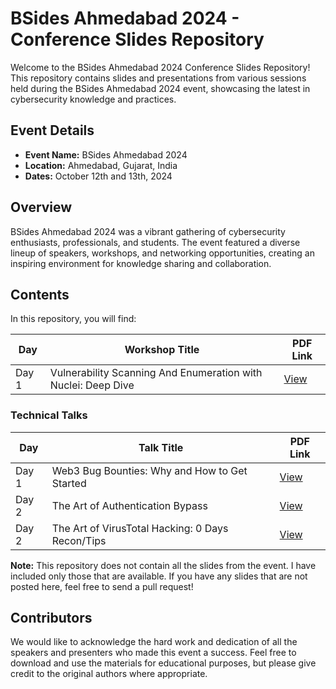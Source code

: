 # BSides Ahmedabad 2024 - Conference Slides Repository

Welcome to the BSides Ahmedabad 2024 Conference Slides Repository! This repository contains slides and presentations from various sessions held during the BSides Ahmedabad 2024 event, showcasing the latest in cybersecurity knowledge and practices.

## Event Details

- **Event Name:** BSides Ahmedabad 2024
- **Location:** Ahmedabad, Gujarat, India
- **Dates:** October 12th and 13th, 2024

## Overview

BSides Ahmedabad 2024 was a vibrant gathering of cybersecurity enthusiasts, professionals, and students. The event featured a diverse lineup of speakers, workshops, and networking opportunities, creating an inspiring environment for knowledge sharing and collaboration.

## Contents

In this repository, you will find:

| Day   | Workshop Title                                        | PDF Link            |
|-------|-------------------------------------------------------|---------------------|
| Day 1 | Vulnerability Scanning And Enumeration with Nuclei: Deep Dive | [View](https://github.com/thecyberneh/BSides-Ahmedabad-2024-Conference-Slides/blob/2b288bdbdc10d9d9e723cc3ec8abb80260fe3a2d/Workshop/Vulnerability%20Scanning%20And%20Enumeration%20with%20Nuclei%20Deep%20Dive.pdf) |

### Technical Talks

| Day   | Talk Title                                             | PDF Link            |
|-------|-------------------------------------------------------|---------------------|
| Day 1 | Web3 Bug Bounties: Why and How to Get Started        | [View](https://github.com/thecyberneh/BSides-Ahmedabad-2024-Conference-Slides/blob/2b288bdbdc10d9d9e723cc3ec8abb80260fe3a2d/Technical-Talk/Web3%20Bug%20Bounties_%20Why%20and%20How%20to%20Get%20Starte.pdf) |
| Day 2 | The Art of Authentication Bypass                      | [View](https://github.com/thecyberneh/BSides-Ahmedabad-2024-Conference-Slides/blob/2b288bdbdc10d9d9e723cc3ec8abb80260fe3a2d/Technical-Talk/The%20Art%20Of%20Authentication%20Bypass%20by%20XHackerx007.pdf) |
| Day 2 | The Art of VirusTotal Hacking: 0 Days Recon/Tips     | [View](https://github.com/thecyberneh/BSides-Ahmedabad-2024-Conference-Slides/blob/2b288bdbdc10d9d9e723cc3ec8abb80260fe3a2d/Technical-Talk/The%20Art%20of%20VirusTotal%20Hacking_%200%20Days%20Recon_Tips.pdf) |



**Note:** This repository does not contain all the slides from the event. I have included only those that are available. If you have any slides that are not posted here, feel free to send a pull request!

## Contributors
We would like to acknowledge the hard work and dedication of all the speakers and presenters who made this event a success. 
Feel free to download and use the materials for educational purposes, but please give credit to the original authors where appropriate.


